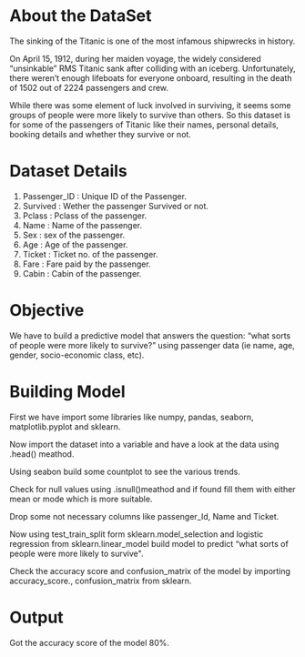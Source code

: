 # About the DataSet
The sinking of the Titanic is one of the most infamous shipwrecks in history.

On April 15, 1912, during her maiden voyage, the widely considered “unsinkable” RMS Titanic sank after colliding with an iceberg. Unfortunately, there weren’t enough lifeboats for everyone onboard, resulting in the death of 1502 out of 2224 passengers and crew.

While there was some element of luck involved in surviving, it seems some groups of people were more likely to survive than others. So this dataset is for some of the passengers of Titanic like their names, personal details, booking details and whether  they survive or not. 

# Dataset Details
1. Passenger_ID : Unique ID of the Passenger.
2. Survived : Wether the passenger Survived or not.
3. Pclass : Pclass of the passenger.
4. Name : Name of the passenger.
5. Sex : sex of the passenger.
6. Age : Age of the passenger.
7. Ticket : Ticket no. of the passenger.
8. Fare : Fare paid by the passenger.
9. Cabin : Cabin of the passenger.

# Objective
We have to build a predictive model that answers the question: “what sorts of people were more likely to survive?” using passenger data (ie name, age, gender, socio-economic class, etc).

# Building Model
First we have import some libraries like numpy, pandas, seaborn, matplotlib.pyplot and sklearn.

Now import the dataset into a variable and have a look at the data using .head() meathod.

Using seabon build some countplot to see the various trends.

Check for null values using .isnull()meathod and if found fill them with either mean or mode which is more suitable.

Drop some not necessary columns like passenger_Id, Name and Ticket.

Now using test_train_split form sklearn.model_selection and logistic regression from sklearn.linear_model build model to predict “what sorts of people were more likely to survive".

Check the accuracy score and confusion_matrix of the model by importing accuracy_score., confusion_matrix from sklearn. 

# Output
Got the accuracy score of the model 80%. 
